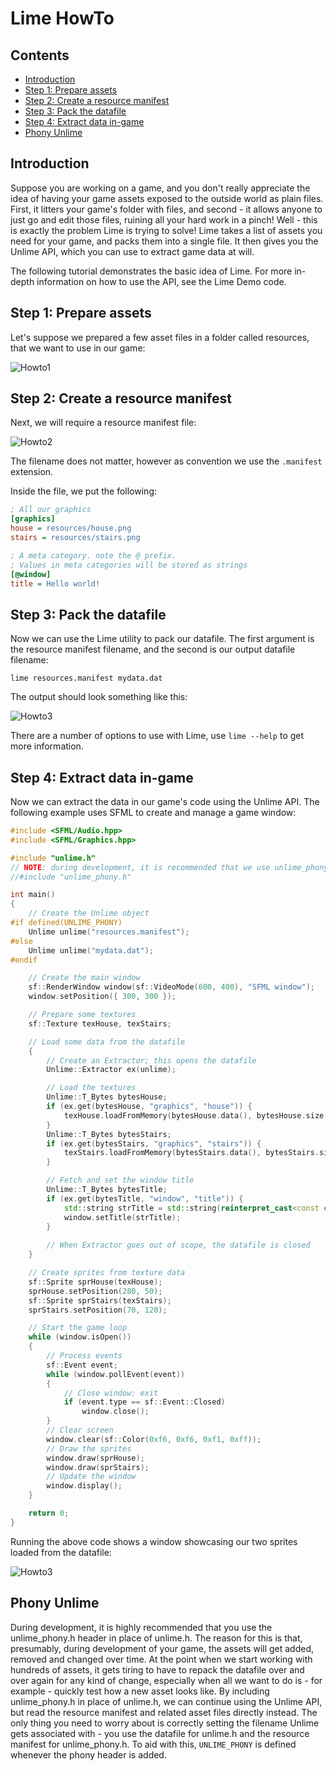 # Lime HowTo

## Contents

- [Introduction](#introduction)
- [Step 1: Prepare assets](#step-1-prepare-assets)
- [Step 2: Create a resource manifest](#step-2-create-a-resource-manifest)
- [Step 3: Pack the datafile](#step-3-pack-the-datafile)
- [Step 4: Extract data in-game](#step-4-extract-data-in-game)
- [Phony Unlime](#phony-unlime)

## Introduction

Suppose you are working on a game, and you don't really appreciate the idea of having your game assets exposed to the outside world as plain files. First, it litters your game's folder with files, and second - it allows anyone to just go and edit those files, ruining all your hard work in a pinch! Well - this is exactly the problem Lime is trying to solve! Lime takes a list of assets you need for your game, and packs them into a single file. It then gives you the Unlime API, which you can use to extract game data at will.

The following tutorial demonstrates the basic idea of Lime. For more in-depth information on how to use the API, see the Lime Demo code.

## Step 1: Prepare assets

Let's suppose we prepared a few asset files in a folder called resources, that we want to use in our game:

![Howto1](howto1.png?raw=true)

## Step 2: Create a resource manifest

Next, we will require a resource manifest file:

![Howto2](howto2.png?raw=true)

The filename does not matter, however as convention we use the `.manifest` extension.

Inside the file, we put the following:
```INI
; All our graphics
[graphics]
house = resources/house.png
stairs = resources/stairs.png

; A meta category. note the @ prefix.
; Values in meta categories will be stored as strings
[@window]
title = Hello world!
```

## Step 3: Pack the datafile


Now we can use the Lime utility to pack our datafile. The first argument is the resource manifest filename, and the second is our output datafile filename:
```
lime resources.manifest mydata.dat
```

The output should look something like this:

![Howto3](howto3.png?raw=true)

There are a number of options to use with Lime, use `lime --help` to get more information.

## Step 4: Extract data in-game

Now we can extract the data in our game's code using the Unlime API. The following example uses SFML to create and manage a game window:

```C++
#include <SFML/Audio.hpp>
#include <SFML/Graphics.hpp>

#include "unlime.h"
// NOTE: during development, it is recommended that we use unlime_phony.h instead
//#include "unlime_phony.h"

int main()
{
	// Create the Unlime object
#if defined(UNLIME_PHONY)
	Unlime unlime("resources.manifest");
#else
	Unlime unlime("mydata.dat");
#endif

	// Create the main window
	sf::RenderWindow window(sf::VideoMode(600, 400), "SFML window");
	window.setPosition({ 300, 300 });

	// Prepare some textures
	sf::Texture texHouse, texStairs;

	// Load some data from the datafile
	{
		// Create an Extractor; this opens the datafile
		Unlime::Extractor ex(unlime);

		// Load the textures
		Unlime::T_Bytes bytesHouse;
		if (ex.get(bytesHouse, "graphics", "house")) {
			texHouse.loadFromMemory(bytesHouse.data(), bytesHouse.size());
		}
		Unlime::T_Bytes bytesStairs;
		if (ex.get(bytesStairs, "graphics", "stairs")) {
			texStairs.loadFromMemory(bytesStairs.data(), bytesStairs.size());
		}

		// Fetch and set the window title
		Unlime::T_Bytes bytesTitle;
		if (ex.get(bytesTitle, "window", "title")) {
			std::string strTitle = std::string(reinterpret_cast<const char*>(bytesTitle.data()), bytesTitle.size());
			window.setTitle(strTitle);
		}
		
		// When Extractor goes out of scope, the datafile is closed	
	}

	// Create sprites from texture data
	sf::Sprite sprHouse(texHouse);
	sprHouse.setPosition(280, 50);
	sf::Sprite sprStairs(texStairs);
	sprStairs.setPosition(70, 120);

	// Start the game loop
	while (window.isOpen())
	{
		// Process events
		sf::Event event;
		while (window.pollEvent(event))
		{
			// Close window: exit
			if (event.type == sf::Event::Closed)
				window.close();
		}
		// Clear screen
		window.clear(sf::Color(0xf6, 0xf6, 0xf1, 0xff));
		// Draw the sprites
		window.draw(sprHouse);
		window.draw(sprStairs);
		// Update the window
		window.display();
	}

	return 0;
}
```

Running the above code shows a window showcasing our two sprites loaded from the datafile:

![Howto3](howto4.png?raw=true)

## Phony Unlime

During development, it is highly recommended that you use the unlime_phony.h header in place of unlime.h. The reason for this is that, presumably, during development of your game, the assets will get added, removed and changed over time. At the point when we start working with hundreds of assets, it gets tiring to have to repack the datafile over and over again for any kind of change, especially when all we want to do is - for example - quickly test how a new asset looks like. By including unlime_phony.h in place of unlime.h, we can continue using the Unlime API, but read the resource manifest and related asset files directly instead. The only thing you need to worry about is correctly setting the filename Unlime gets associated with - you use the datafile for unlime.h and the resource manifest for unlime_phony.h. To aid with this, `UNLIME_PHONY` is defined whenever the phony header is added.
